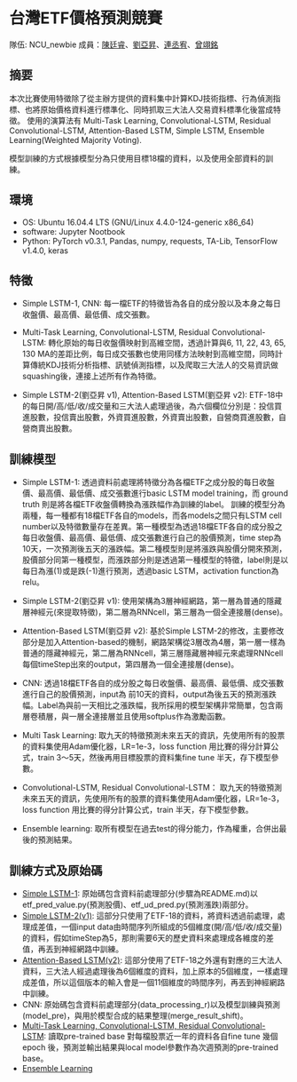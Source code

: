 # 台灣ETF價格預測競賽
隊伍: NCU_newbie
成員：[陳廷睿](https://github.com/Ray941216/TBrainETF)、[劉亞昇](https://github.com/NepTuNew/TBrain-ETF)、[連丞宥](https://github.com/littlelienpeanut/ETF_prediction)、[曾翊銘](#)

## 摘要
本次比賽使用特徵除了從主辦方提供的資料集中計算KDJ技術指標、行為偵測指標、也將原始價格資料進行標準化、同時抓取三大法人交易資料標準化後當成特徵。
使用的演算法有 Multi-Task Learning, Convolutional-LSTM, Residual Convolutional-LSTM, Attention-Based LSTM, Simple LSTM, Ensemble Learning(Weighted Majority Voting).

模型訓練的方式根據模型分為只使用目標18檔的資料，以及使用全部資料的訓練。

## 環境
- OS: Ubuntu 16.04.4 LTS (GNU/Linux 4.4.0-124-generic x86_64)
- software: Jupyter Nootbook
- Python: PyTorch v0.3.1, Pandas, numpy, requests, TA-Lib, TensorFlow v1.4.0, keras

## 特徵
- Simple LSTM-1, CNN: 每一檔ETF的特徵皆為各自的成分股以及本身之每日收盤價、最高價、最低價、成交張數。

- Multi-Task Learning, Convolutional-LSTM, Residual Convolutional-LSTM: 轉化原始的每日收盤價映射到高維空間，透過計算與6, 11, 22, 43, 65, 130 MA的差距比例，每日成交張數也使用同樣方法映射到高維空間，同時計算傳統KDJ技術分析指標、訊號偵測指標，以及爬取三大法人的交易資訊做squashing後，連接上述所有作為特徵。

- Simple LSTM-2(劉亞昇 v1), Attention-Based LSTM(劉亞昇 v2): ETF-18中的每日開/高/低/收/成交量和三大法人處理過後，為六個欄位分別是：投信買進股數，投信賣出股數，外資買進股數，外資賣出股數，自營商買進股數，自營商賣出股數。

## 訓練模型
- Simple LSTM-1:
透過資料前處理將特徵分為各檔ETF之成分股的每日收盤價、最高價、最低價、成交張數進行basic LSTM model training，而 ground truth 則是將各檔ETF收盤價轉換為漲跌幅作為訓練的label。
訓練的模型分為兩種，每一種都有18檔ETF各自的models，而各models之間只有LSTM cell number以及特徵數量存在差異。第一種模型為透過18檔ETF各自的成分股之每日收盤價、最高價、最低價、成交張數進行自己的股價預測，time step為10天，一次預測後五天的漲跌幅。第二種模型則是將漲跌與股價分開來預測，股價部分同第一種模型，而漲跌部分則是透過第一種模型的特徵，label則是以每日為漲(1)或是跌(-1)進行預測，透過basic LSTM，activation function為relu。

- Simple LSTM-2(劉亞昇 v1):
使用架構為3層神經網路，第一層為普通的隱藏層神經元(來提取特徵)，第二層為RNNcell，第三層為一個全連接層(dense)。

- Attention-Based LSTM(劉亞昇 v2):
基於Simple LSTM-2的修改，主要修改部分是加入Attention-based的機制，網路架構從3層改為4層，第一層一樣為普通的隱藏神經元，第二層為RNNcell，第三層隱藏層神經元來處理RNNcell每個timeStep出來的output，第四層為一個全連接層(dense)。

- CNN: 透過18檔ETF各自的成分股之每日收盤價、最高價、最低價、成交張數進行自己的股價預測，input為 前10天的資料，output為後五天的預測漲跌幅。Label為與前一天相比之漲跌幅，我所採用的模型架構非常簡單，包含兩層卷積層，與一層全連接層並且使用softplus作為激勵函數。

- Multi Task Learning:
取九天的特徵預測未來五天的資訊，先使用所有的股票的資料集使用Adam優化器，LR=1e-3，loss function 用比賽的得分計算公式，train 3～5天，然後再用目標股票的資料集fine tune 半天，存下模型參數。

- Convolutional-LSTM, Residual Convolutional-LSTM：
取九天的特徵預測未來五天的資訊，先使用所有的股票的資料集使用Adam優化器，LR=1e-3，loss function 用比賽的得分計算公式，train 半天，存下模型參數。

- Ensemble learning:
取所有模型在過去test的得分能力，作為權重，合併出最後的預測結果。

## 訓練方式及原始碼
-	[Simple LSTM-1](https://github.com/littlelienpeanut/ETF_prediction): 
原始碼包含資料前處理部分(步驟為README.md)以etf_pred_value.py(預測股價)、etf_ud_pred.py(預測漲跌)兩部分。
-	[Simple LSTM-2(v1)](https://github.com/NepTuNew/TBrain-ETF/tree/master/v1):
這部分只使用了ETF-18的資料，將資料透過前處理，處理成差值，一個input data由時間序列所組成的5個維度(開/高/低/收/成交量)的資料，假如timeStep為5，那則需要6天的歷史資料來處理成各維度的差值，再丟到神經網路中訓練。
-	[Attention-Based LSTM(v2)](https://github.com/NepTuNew/TBrain-ETF/tree/master/v2):
這部分使用了ETF-18之外還有對應的三大法人資料，三大法人經過處理後為6個維度的資料，加上原本的5個維度，一樣處理成差值，所以這個版本的輸入會是一個11個維度的時間序列，再丟到神經網路中訓練。
-	CNN:
原始碼包含資料前處理部分(data_processing_r)以及模型訓練與預測(model_pre)，與用於模型合成的結果整理(merge_result_shift)。
-	[Multi-Task Learning, Convolutional-LSTM, Residual Convolutional-LSTM](https://github.com/Ray941216/TBrainETF/tree/master/TBrain):
讀取pre-trained base 對每檔股票近一年的資料各自fine tune 幾個epoch 後，預測並輸出結果與local model參數作為次週預測的pre-trained base。
-	[Ensemble Learning](https://github.com/Ray941216/TBrainETF/tree/master/Ensemble)
